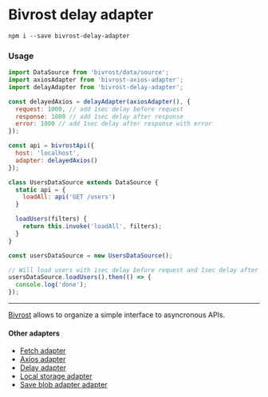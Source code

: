 # Bivrost delay adapter

```
npm i --save bivrost-delay-adapter
```

### Usage

```js
import DataSource from 'bivrost/data/source';
import axiosAdapter from 'bivrost-axios-adapter';
import delayAdapter from 'bivrost-delay-adapter';

const delayedAxios = delayAdapter(axiosAdapter(), {
  request: 1000, // add 1sec delay before request
  response: 1000 // add 1sec delay after response
  error: 1000 // add 1sec delay after response with error
});

const api = bivrostApi({
  host: 'localhost',
  adapter: delayedAxios()
});

class UsersDataSource extends DataSource {
  static api = {
    loadAll: api('GET /users')    
  }

  loadUsers(filters) {
    return this.invoke('loadAll', filters);
  }
}

const usersDataSource = new UsersDataSource();

// Will load users with 1sec delay before request and 1sec delay after response
usersDataSource.loadUsers().then(() => {
  console.log('done');
});
```

----

[Bivrost](https://github.com/tuchk4/bivrost) allows to organize a simple interface to asyncronous APIs.

#### Other adapters

  * [Fetch adapter](https://github.com/tuchk4/bivrost-fetch-adapter)
  * [Axios adapter](https://github.com/tuchk4/bivrost-axios-adapter)
  * [Delay adapter](https://github.com/tuchk4/bivrost-delay-adapter)
  * [Local storage adapter](https://github.com/tuchk4/bivrost-local-storage-adapter)
  * [Save blob adapter adapter](https://github.com/tuchk4/bivrost-save-blob-adapter)
